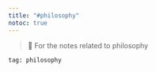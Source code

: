 ```yaml
---
title: "#philosophy"
notoc: true
---
```


> 💭 For the notes related to philosophy

```query
tag: philosophy
```